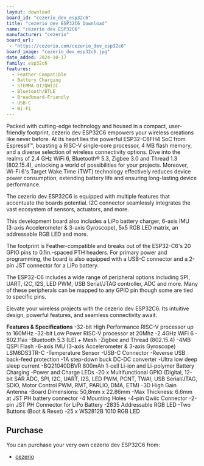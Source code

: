 ```yaml
---
layout: download
board_id: "cezerio_dev_esp32c6"
title: "cezerio dev ESP32C6 Download"
name: "cezerio dev ESP32C6"
manufacturer: "cezerio"
board_url:
 - "https://cezerio.com/cezerio_dev_esp32c6"
board_image: "cezerio_dev_esp32c6.jpg"
date_added: 2024-10-17
family: esp32c6
features:
  - Feather-Compatible
  - Battery Charging
  - STEMMA QT/QWIIC
  - Bluetooth/BTLE
  - Breadboard-Friendly
  - USB-C
  - Wi-Fi
---
```


Packed with cutting-edge technology and housed in a compact, user-friendly footprint, cezerio dev ESP32C6 empowers your wireless creations like never before. At its heart lies the powerful ESP32-C6FH4 SoC from Espressif™, boasting a RISC-V single-core processor, 4 MB flash memory, and a diverse selection of wireless connectivity options. Dive into the realms of 2.4 GHz WiFi 6, Bluetooth® 5.3, Zigbee 3.0 and Thread 1.3 (802.15.4), unlocking a world of possibilities for your projects. Moreover, Wi-Fi 6's Target Wake Time (TWT) technology effectively reduces device power consumption, extending battery life and ensuring long-lasting device performance.

The cezerio dev ESP32C6 is equipped with multiple features that accentuate the boards potential. I2C connector seamlessly integrates the vast ecosystem of sensors, actuators, and more.

This development board also includes a LiPo battery charger, 6-axis IMU (3-axis Accelerometer & 3-axis Gyroscope), 5x5 RGB LED matrix, an addressable RGB LED and more.

The footprint is Feather-compatible and breaks out of the ESP32-C6's 20 GPIO pins to 0.1in.-spaced PTH headers. For primary power and programming, the board is also equipped with a USB-C connector and a 2-pin JST connector for a LiPo battery.

The ESP32-C6 includes a wide range of peripheral options including SPI, UART, I2C, I2S, LED PWM, USB Serial/JTAG controller, ADC and more. Many of these peripherals can be mapped to any GPIO pin though some are tied to specific pins.

Elevate your wireless projects with the cezerio dev ESP32C6. Its intuitive design, powerful features, and seamless connectivity await.

**Features & Specifications**
-32-bit High Performance RISC-V processor up to 160MHz
-32-bit Low Power RISC-V processor at 20Mhz
-2.4GHz WiFi 6 - 802.11ax
-Bluetooth 5.3 (LE) + Mesh
-Zigbee and Thread (802.15.4)
-4MB QSPI Flash
-6-axis IMU (3-axis Accelerometer & 3-axis Gyroscope) LSM6DS3TR-C
-Temperature Sensor
-USB-C Connector
-Reverse USB back-feed protection
-1A step-down buck DC-DC converter
-Ultra low deep sleep current
-BQ21040DBVR 800mAh 1-cell Li-ion and Li-polymer Battery Charging
-Power and Charge LEDs
-20 x Multifunctional GPIO (Digital, 12-bit SAR ADC, SPI, I2C, UART, I2S, LED PWM, PCNT, TWAI, USB Serial/JTAG, SDIO, Motor Control PWM, RMT, PARLIO, DMA, ETM)
-3D High Gain Antenna
-Board Dimensions: 50,8mm x 22.86mm
-Max Thickness: 6.6mm at JST PH battery connector
-4 Mounting Holes
-4-pin Qwiic Connector
-2-pin JST PH Connector for LiPo Battery
-2835 Addressable RGB LED
-Two Buttons (Boot & Reset)
-25 x WS2812B 1010 RGB LED

## Purchase
You can purchase your very own cezerio dev ESP32C6 from:

* [cezerio](https://cezerio.com/cezerio_dev_esp32c6)
